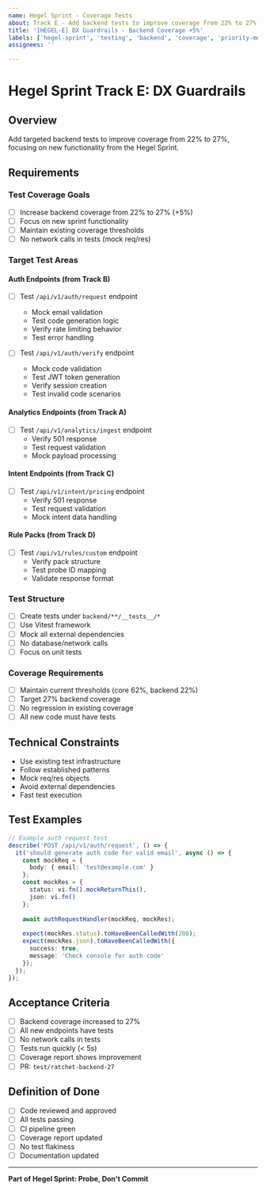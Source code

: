 ```yaml
---
name: Hegel Sprint - Coverage Tests
about: Track E - Add backend tests to improve coverage from 22% to 27%
title: '[HEGEL-E] DX Guardrails - Backend Coverage +5%'
labels: ['hegel-sprint', 'testing', 'backend', 'coverage', 'priority-medium']
assignees: ''

---
```


# Hegel Sprint Track E: DX Guardrails

## Overview
Add targeted backend tests to improve coverage from 22% to 27%, focusing on new functionality from the Hegel Sprint.

## Requirements

### Test Coverage Goals
- [ ] Increase backend coverage from 22% to 27% (+5%)
- [ ] Focus on new sprint functionality
- [ ] Maintain existing coverage thresholds
- [ ] No network calls in tests (mock req/res)

### Target Test Areas

#### Auth Endpoints (from Track B)
- [ ] Test `/api/v1/auth/request` endpoint
  - Mock email validation
  - Test code generation logic
  - Verify rate limiting behavior
  - Test error handling

- [ ] Test `/api/v1/auth/verify` endpoint
  - Mock code validation
  - Test JWT token generation
  - Verify session creation
  - Test invalid code scenarios

#### Analytics Endpoints (from Track A)
- [ ] Test `/api/v1/analytics/ingest` endpoint
  - Verify 501 response
  - Test request validation
  - Mock payload processing

#### Intent Endpoints (from Track C)
- [ ] Test `/api/v1/intent/pricing` endpoint
  - Verify 501 response
  - Test request validation
  - Mock intent data handling

#### Rule Packs (from Track D)
- [ ] Test `/api/v1/rules/custom` endpoint
  - Verify pack structure
  - Test probe ID mapping
  - Validate response format

### Test Structure
- [ ] Create tests under `backend/**/__tests__/*`
- [ ] Use Vitest framework
- [ ] Mock all external dependencies
- [ ] No database/network calls
- [ ] Focus on unit tests

### Coverage Requirements
- [ ] Maintain current thresholds (core 62%, backend 22%)
- [ ] Target 27% backend coverage
- [ ] No regression in existing coverage
- [ ] All new code must have tests

## Technical Constraints
- Use existing test infrastructure
- Follow established patterns
- Mock req/res objects
- Avoid external dependencies
- Fast test execution

## Test Examples

```typescript
// Example auth request test
describe('POST /api/v1/auth/request', () => {
  it('should generate auth code for valid email', async () => {
    const mockReq = {
      body: { email: 'test@example.com' }
    };
    const mockRes = {
      status: vi.fn().mockReturnThis(),
      json: vi.fn()
    };
    
    await authRequestHandler(mockReq, mockRes);
    
    expect(mockRes.status).toHaveBeenCalledWith(200);
    expect(mockRes.json).toHaveBeenCalledWith({
      success: true,
      message: 'Check console for auth code'
    });
  });
});
```

## Acceptance Criteria
- [ ] Backend coverage increased to 27%
- [ ] All new endpoints have tests
- [ ] No network calls in tests
- [ ] Tests run quickly (< 5s)
- [ ] Coverage report shows improvement
- [ ] PR: `test/ratchet-backend-27`

## Definition of Done
- [ ] Code reviewed and approved
- [ ] All tests passing
- [ ] CI pipeline green
- [ ] Coverage report updated
- [ ] No test flakiness
- [ ] Documentation updated

---

**Part of Hegel Sprint: Probe, Don't Commit**